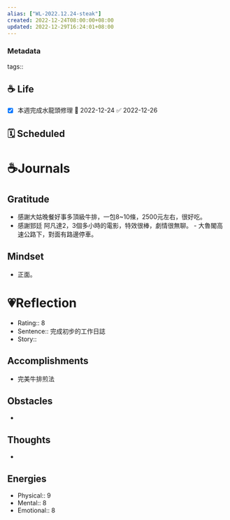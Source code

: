 ```yaml
---
alias: ["WL-2022.12.24-steak"]
created: 2022-12-24T08:00:00+08:00
updated: 2022-12-29T16:24:01+08:00
---
```

### Metadata
tags:: 



## ☕️ Life 
- [x] 本週完成水龍頭修理 📅 2022-12-24 ✅ 2022-12-26
## 🗓 Scheduled

# ☕️Journals
## Gratitude
- 感謝大姑晚餐好事多頂級牛排，一包8~10條，2500元左右，很好吃。
- 感謝郅廷 阿凡達2，3個多小時的電影，特效很棒，劇情很無聊。
		- 大魯閣高速公路下，對面有路邊停車。

## Mindset
- 正面。

# 💗Reflection
- Rating:: 8
- Sentence:: 完成初步的工作日誌
- Story:: 

## Accomplishments
- 完美牛排煎法
## Obstacles
-
## Thoughts
- 
## Energies
- Physical:: 9
- Mental:: 8
- Emotional:: 8
